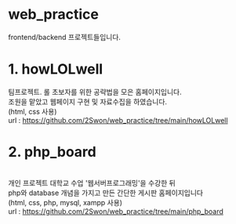 # web_practice
frontend/backend 프로젝트들입니다.

# 1. howLOLwell
팀프로젝트. 롤 초보자를 위한 공략법을 모은 홈페이지입니다. 
<br>조원을 맡았고 웹페이지 구현 및 자료수집을 하였습니다.
<br>(html, css 사용)
<br>url : https://github.com/2Swon/web_practice/tree/main/howLOLwell
# 2. php_board
<br>개인 프로젝트 대학교 수업 '웹서버프로그래밍'을 수강한 뒤 
<br>php와 database 개념을 가지고 만든 간단한 게시판 홈페이지입니다 
<br>(html, css, php, mysql, xampp 사용)
<br>url : https://github.com/2Swon/web_practice/tree/main/php_board
